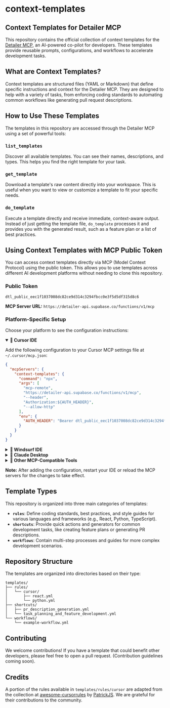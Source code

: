# context-templates

## Context Templates for Detailer MCP

This repository contains the official collection of context templates for the [Detailer MCP](https://detailer.ginylil.com), an AI-powered co-pilot for developers. These templates provide reusable prompts, configurations, and workflows to accelerate development tasks.

## What are Context Templates?

Context templates are structured files (YAML or Markdown) that define specific instructions and context for the Detailer MCP. They are designed to help with a variety of tasks, from enforcing coding standards to automating common workflows like generating pull request descriptions.

## How to Use These Templates

The templates in this repository are accessed through the Detailer MCP using a set of powerful tools:

### `list_templates`
Discover all available templates. You can see their names, descriptions, and types. This helps you find the right template for your task.

### `get_template`
Download a template's raw content directly into your workspace. This is useful when you want to view or customize a template to fit your specific needs.

### `do_template`
Execute a template directly and receive immediate, context-aware output. Instead of just getting the template file, `do_template` processes it and provides you with the generated result, such as a feature plan or a list of best practices.

## Using Context Templates with MCP Public Token

You can access context templates directly via MCP (Model Context Protocol) using the public token. This allows you to use templates across different AI development platforms without needing to clone this repository.

### Public Token

```
dtl_public_eec1f1037008dc82ce9d314c3294fbcc0e3f5d5df315d8c6
```

**MCP Server URL:** `https://detailer-api.supabase.co/functions/v1/mcp`

### Platform-Specific Setup

Choose your platform to see the configuration instructions:

<details open>
<summary><strong>🎯 Cursor IDE</strong></summary>

Add the following configuration to your Cursor MCP settings file at `~/.cursor/mcp.json`:

```json
{
  "mcpServers": {
    "context-templates": {
      "command": "npx",
      "args": [
        "mcp-remote",
        "https://detailer-api.supabase.co/functions/v1/mcp",
        "--header",
        "Authorization:${AUTH_HEADER}",
        "--allow-http"
      ],
      "env": {
        "AUTH_HEADER": "Bearer dtl_public_eec1f1037008dc82ce9d314c3294fbcc0e3f5d5df315d8c6"
      }
    }
  }
}
```

</details>

<details>
<summary><strong>🌊 Windsurf IDE</strong></summary>

Add the following configuration to your Windsurf MCP settings file (typically `~/.windsurf/mcp.json`):

```json
{
  "mcpServers": {
    "context-templates": {
      "command": "npx",
      "args": [
        "mcp-remote",
        "https://detailer-api.supabase.co/functions/v1/mcp",
        "--header",
        "Authorization:${AUTH_HEADER}",
        "--allow-http"
      ],
      "env": {
        "AUTH_HEADER": "Bearer dtl_public_eec1f1037008dc82ce9d314c3294fbcc0e3f5d5df315d8c6"
      }
    }
  }
}
```

</details>

<details>
<summary><strong>🤖 Claude Desktop</strong></summary>

Add the following configuration to your Claude Desktop configuration file:

**macOS**: `~/Library/Application Support/Claude/claude_desktop_config.json`  
**Windows**: `%APPDATA%\Claude\claude_desktop_config.json`  
**Linux**: `~/.config/Claude/claude_desktop_config.json`

```json
{
  "mcpServers": {
    "context-templates": {
      "command": "npx",
      "args": [
        "mcp-remote",
        "https://detailer-api.supabase.co/functions/v1/mcp",
        "--header",
        "Authorization:${AUTH_HEADER}",
        "--allow-http"
      ],
      "env": {
        "AUTH_HEADER": "Bearer dtl_public_eec1f1037008dc82ce9d314c3294fbcc0e3f5d5df315d8c6"
      }
    }
  }
}
```

</details>

<details>
<summary><strong>🔧 Other MCP-Compatible Tools</strong></summary>

For any other tool that supports MCP, use this standard configuration format:

```json
{
  "mcpServers": {
    "context-templates": {
      "command": "npx",
      "args": [
        "mcp-remote",
        "https://detailer-api.supabase.co/functions/v1/mcp",
        "--header",
        "Authorization:${AUTH_HEADER}",
        "--allow-http"
      ],
      "env": {
        "AUTH_HEADER": "Bearer dtl_public_eec1f1037008dc82ce9d314c3294fbcc0e3f5d5df315d8c6"
      }
    }
  }
}
```

Consult your tool's documentation for the specific configuration file location.

</details>

**Note:** After adding the configuration, restart your IDE or reload the MCP servers for the changes to take effect.

## Template Types

This repository is organized into three main categories of templates:

-   **`rules`**: Define coding standards, best practices, and style guides for various languages and frameworks (e.g., React, Python, TypeScript).
-   **`shortcuts`**: Provide quick actions and generators for common development tasks, like creating feature plans or generating PR descriptions.
-   **`workflows`**: Contain multi-step processes and guides for more complex development scenarios.

## Repository Structure

The templates are organized into directories based on their type:

```
templates/
├── rules/
│   └── cursor/
│       ├── react.yml
│       └── python.yml
├── shortcuts/
│   ├── pr_description_generation.yml
│   └── task_planning_and_feature_development.yml
└── workflows/
    └── example-workflow.yml
```

## Contributing

We welcome contributions! If you have a template that could benefit other developers, please feel free to open a pull request. (Contribution guidelines coming soon).

## Credits

A portion of the rules available in `templates/rules/cursor` are adapted from the collection at [awesome-cursorrules](https://github.com/PatrickJS/awesome-cursorrules/tree/main/rules-new) by [PatrickJS](https://github.com/PatrickJS). We are grateful for their contributions to the community.
